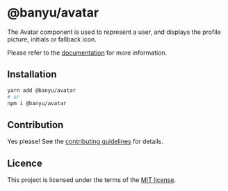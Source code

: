 # @banyu/avatar

The Avatar component is used to represent a user, and displays the profile picture, initials or fallback icon.

Please refer to the [documentation](https://Banyu.org/docs/components/avatar) for more information.

## Installation

```sh
yarn add @banyu/avatar
# or
npm i @banyu/avatar
```

## Contribution

Yes please! See the
[contributing guidelines](https://github.com/nextui-org/nextui/blob/master/CONTRIBUTING.md)
for details.

## Licence

This project is licensed under the terms of the
[MIT license](https://github.com/nextui-org/nextui/blob/master/LICENSE).
